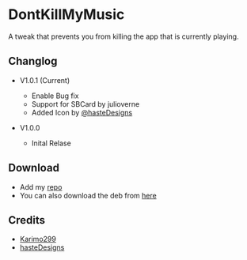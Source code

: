 # DontKillMyMusic

A tweak that prevents you from killing the app that is currently playing. 

## Changlog
* V1.0.1 (Current)
  - Enable Bug fix
  - Support for SBCard by julioverne
  - Added Icon by [@hasteDesigns](https://twitter.com/hasteDesigns)

* V1.0.0  
  - Inital Relase

## Download

* Add my [repo](https://github.com/Karimo299/repo)
* You can also download the deb from [here](./packages)

## Credits

* [Karimo299](https://twitter.com/karimo299)
* [hasteDesigns](https://twitter.com/hasteDesigns)
